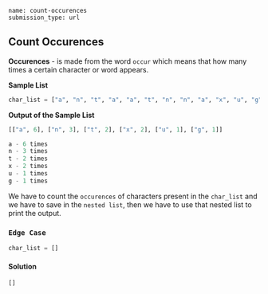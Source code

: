 ```ngMeta
name: count-occurences
submission_type: url
```

## Count Occurences

**Occurences** - is made from the word `occur` which means that how many times a certain character or word appears.

**Sample List**
```python
char_list = ["a", "n", "t", "a", "a", "t", "n", "n", "a", "x", "u", "g", "a", "x", "a"]
```

**Output of the Sample List**
```python
[["a", 6], ["n", 3], ["t", 2], ["x", 2], ["u", 1], ["g", 1]]

a - 6 times
n - 3 times
t - 2 times
x - 2 times
u - 1 times
g - 1 times
```
We have to count the `occurences` of characters present in the `char_list` and we have to save in the `nested list`, then we have to use that nested list to print the output.


### `Edge Case`
```python
char_list = []
```

#### Solution
```python
[]
```